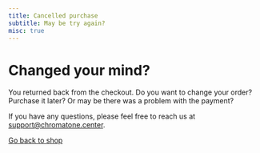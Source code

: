 ```yaml
---
title: Cancelled purchase
subtitle: May be try again?
misc: true
---
```


# Changed your mind?

You returned back from the checkout. Do you want to change your order? Purchase it later? Or may be there was a problem with the payment?

If you have any questions, please feel free to reach us at [support@chromatone.center](mailto:support@chromatone.center).

[Go back to shop](/shop/)
